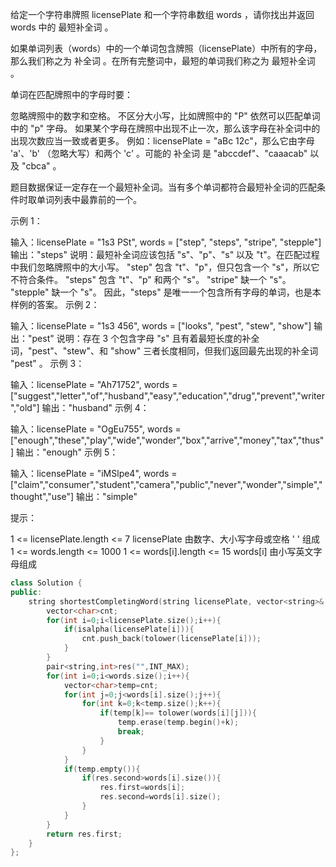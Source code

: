 给定一个字符串牌照 licensePlate 和一个字符串数组 words ，请你找出并返回 words 中的 最短补全词 。

如果单词列表（words）中的一个单词包含牌照（licensePlate）中所有的字母，那么我们称之为 补全词 。在所有完整词中，最短的单词我们称之为 最短补全词 。

单词在匹配牌照中的字母时要：

忽略牌照中的数字和空格。
不区分大小写，比如牌照中的 "P" 依然可以匹配单词中的 "p" 字母。
如果某个字母在牌照中出现不止一次，那么该字母在补全词中的出现次数应当一致或者更多。
例如：licensePlate = "aBc 12c"，那么它由字母 'a'、'b' （忽略大写）和两个 'c' 。可能的 补全词 是 "abccdef"、"caaacab" 以及 "cbca" 。

题目数据保证一定存在一个最短补全词。当有多个单词都符合最短补全词的匹配条件时取单词列表中最靠前的一个。

 

示例 1：

输入：licensePlate = "1s3 PSt", words = ["step", "steps", "stripe", "stepple"]
输出："steps"
说明：最短补全词应该包括 "s"、"p"、"s" 以及 "t"。在匹配过程中我们忽略牌照中的大小写。
"step" 包含 "t"、"p"，但只包含一个 "s"，所以它不符合条件。
"steps" 包含 "t"、"p" 和两个 "s"。
"stripe" 缺一个 "s"。
"stepple" 缺一个 "s"。
因此，"steps" 是唯一一个包含所有字母的单词，也是本样例的答案。
示例 2：

输入：licensePlate = "1s3 456", words = ["looks", "pest", "stew", "show"]
输出："pest"
说明：存在 3 个包含字母 "s" 且有着最短长度的补全词，"pest"、"stew"、和 "show" 三者长度相同，但我们返回最先出现的补全词 "pest" 。
示例 3：

输入：licensePlate = "Ah71752", words = ["suggest","letter","of","husband","easy","education","drug","prevent","writer","old"]
输出："husband"
示例 4：

输入：licensePlate = "OgEu755", words = ["enough","these","play","wide","wonder","box","arrive","money","tax","thus"]
输出："enough"
示例 5：

输入：licensePlate = "iMSlpe4", words = ["claim","consumer","student","camera","public","never","wonder","simple","thought","use"]
输出："simple"


提示：

1 <= licensePlate.length <= 7
licensePlate 由数字、大小写字母或空格 ' ' 组成
1 <= words.length <= 1000
1 <= words[i].length <= 15
words[i] 由小写英文字母组成

```cpp
class Solution {
public:
    string shortestCompletingWord(string licensePlate, vector<string>& words) {
        vector<char>cnt;
        for(int i=0;i<licensePlate.size();i++){
            if(isalpha(licensePlate[i])){
                cnt.push_back(tolower(licensePlate[i]));
            }
        }
        pair<string,int>res("",INT_MAX);
        for(int i=0;i<words.size();i++){
            vector<char>temp=cnt;
            for(int j=0;j<words[i].size();j++){
                for(int k=0;k<temp.size();k++){
                    if(temp[k]== tolower(words[i][j])){
                        temp.erase(temp.begin()+k);
                        break;
                    }
                }
            }
            if(temp.empty()){
                if(res.second>words[i].size()){
                    res.first=words[i];
                    res.second=words[i].size();
                }
            }
        }
        return res.first;
    }
};
```

